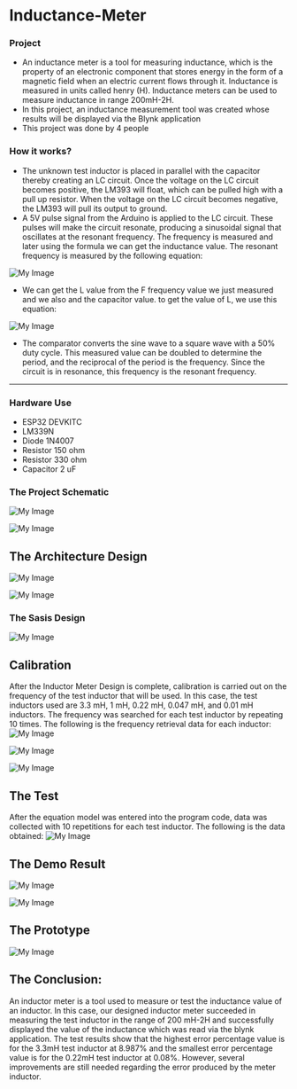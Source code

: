 # Inductance-Meter

### Project 
- An inductance meter is a tool for measuring inductance, which is the property of an electronic component that stores energy in the form of a magnetic field when an electric current flows through it. Inductance is measured in units called henry (H). Inductance meters can be used to measure inductance in range 200mH-2H.
- In this project, an inductance measurement tool was created whose results will be displayed via the Blynk application
- This project was done by 4 people

### How it works? 
- The unknown test inductor is placed in parallel with the capacitor thereby creating an LC circuit. Once the voltage on the LC circuit becomes positive, the LM393 will float, which can be pulled high with a pull up resistor. When the voltage on the LC circuit becomes negative, the LM393 will pull its output to ground.
- A 5V pulse signal from the Arduino is applied to the LC circuit. These pulses will make the circuit resonate, producing a sinusoidal signal that oscillates at the resonant frequency. The frequency is measured and later using the formula we can get the inductance value. The resonant frequency is measured by the following equation:

![My Image](1.png)

- We can get the L value from the F frequency value we just measured and we also and the capacitor value. to get the value of L, we use this equation:

![My Image](22.png)

- The comparator converts the sine wave to a square wave with a 50% duty cycle. This measured value can  be doubled to determine the period, and the reciprocal of the period is the frequency. Since the circuit is in resonance, this frequency is the resonant frequency.
  
---
### Hardware Use
- ESP32 DEVKITC
- LM339N
- Diode 1N4007
- Resistor 150 ohm
- Resistor 330 ohm
- Capacitor 2 uF
  
### The Project Schematic
![My Image](3.png)

![My Image](13.jpeg)

## The Architecture Design
![My Image](6.jpeg)

![My Image](14.jpeg)

### The Sasis Design
![My Image](5.png)

## Calibration
After the Inductor Meter Design is complete, calibration is carried out on the frequency of the test inductor that will be used. In this case, the test inductors used are 3.3 mH, 1 mH, 0.22 mH, 0.047 mH, and 0.01 mH inductors. The frequency was searched for each test inductor by repeating 10 times. The following is the frequency retrieval data for each inductor:
![My Image](7.jpeg)

![My Image](8.jpeg)

![My Image](9.jpeg)

## The Test
After the equation model was entered into the program code, data was collected with 10 repetitions for each test inductor. The following is the data obtained:
![My Image](10.jpeg)

## The Demo Result
![My Image](12.jpeg)

![My Image](11.jpeg)

## The Prototype
![My Image](15.jpeg)

## The Conclusion:
An inductor meter is a tool used to measure or test the inductance value of an inductor. In this case, our designed inductor meter succeeded in measuring the test inductor in the range of 200 mH-2H and successfully displayed the value of the inductance which was read via the blynk application. The test results show that the highest error percentage value is for the 3.3mH test inductor at 8.987% and the smallest error percentage value is for the 0.22mH test inductor at 0.08%. However, several improvements are still needed regarding the error produced by the meter inductor.

